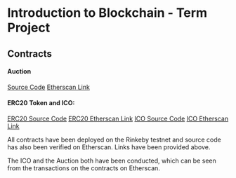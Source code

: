 # Introduction to Blockchain - Term Project


## Contracts

#### Auction
[Source Code](https://github.com/ammarlakho/itb-project/blob/main/contracts/Auction.sol)
[Etherscan Link](https://rinkeby.etherscan.io/address/0xfeaf2b7c09b9c0383b0eee1f768d6a4c8d6fcbf9)

#### ERC20 Token and ICO: 
[ERC20 Source Code](https://github.com/ammarlakho/itb-project/blob/main/contracts/LakhoToken.sol)
[ERC20 Etherscan Link](https://rinkeby.etherscan.io/address/0x518bde4152c36ba21455aa5a189be982ed03d3db)
[ICO Source Code](https://github.com/ammarlakho/itb-project/blob/main/contracts/ICO.sol)
[ICO Etherscan Link](https://rinkeby.etherscan.io/address/0xecf1809484140e6083a791fba7927dd3d8b05a04)


All contracts have been deployed on the Rinkeby testnet and source code has also been verified on Etherscan. Links have been provided above. 

The ICO and the Auction both have been conducted, which can be seen from the transactions on the contracts on Etherscan.